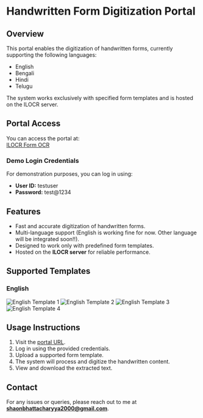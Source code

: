 # Handwritten Form Digitization Portal

## Overview
This portal enables the digitization of handwritten forms, currently supporting the following languages:
- English
- Bengali
- Hindi
- Telugu

The system works exclusively with specified form templates and is hosted on the ILOCR server.

## Portal Access
You can access the portal at:  
[ILOCR Form OCR](https://ilocr.iiit.ac.in/formocr/)

### Demo Login Credentials
For demonstration purposes, you can log in using:
- **User ID:** testuser
- **Password:** test@1234

## Features
- Fast and accurate digitization of handwritten forms.
- Multi-language support (English is working fine for now. Other language will be integrated soon!!).
- Designed to work only with predefined form templates.
- Hosted on the **ILOCR server** for reliable performance.


## Supported Templates


### English
![English Template 1](Version-1/used_templates/template_1.jpg)
![English Template 2](Version-1/used_templates/template_2.png)
![English Template 3](Version-1/used_templates/template_3.png)
![English Template 4](Version-1/used_templates/template_4.png)



## Usage Instructions
1. Visit the [portal URL](https://ilocr.iiit.ac.in/formocr/).
2. Log in using the provided credentials.
3. Upload a supported form template.
4. The system will process and digitize the handwritten content.
5. View and download the extracted text.

## Contact
For any issues or queries, please reach out to me at **shaonbhattacharyya2000@gmail.com**.
